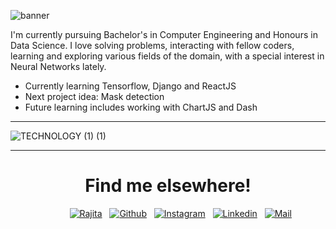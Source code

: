 ![banner](https://user-images.githubusercontent.com/68264150/125184770-2154fe00-e23e-11eb-9acf-493f945df293.gif)  

I'm currently pursuing Bachelor's in Computer Engineering and Honours in Data Science. I love solving problems, interacting with fellow coders, learning and exploring various fields of the domain, with a special interest in Neural Networks lately. 

<ul>
  <li> Currently learning Tensorflow, Django and ReactJS </li>
  <li> Next project idea: Mask detection </li>
  <li> Future learning includes working with ChartJS and Dash
</ul>

________________________________________________________________________________________________________________________________________________________________________________

![TECHNOLOGY (1) (1)](https://user-images.githubusercontent.com/68264150/125186926-9cbcac80-e24a-11eb-8840-87533090fab3.gif)

--------------------------------------------------------------------------------------------------------------------------------------------------------------------------------

<h1 align = "center">Find me elsewhere! </h1>

&nbsp; &nbsp; &nbsp; &nbsp; &nbsp; &nbsp; &nbsp; &nbsp; &nbsp; &nbsp; &nbsp; &nbsp;
[![Rajita](https://img.shields.io/badge/portfolio-rajitaroy-lightgrey)](portfolio-rajita.herokuapp.com/) &nbsp;
[![Github](https://img.shields.io/badge/-rajitaroy-black?style=flat-square&logo=github)](https://github.com/rajitaroy) &nbsp;
[![Instagram](https://img.shields.io/badge/-rajita._roy-lightgreen?style=flat-square&logo=instagram&logoColor=white&link=https://www.instagram.com/rajita._roy)](https://www.instagram.com/rajita._roy) &nbsp;
[![Linkedin](https://img.shields.io/badge/-rajita-+roy-%230077B5.svg?style=flat-square&logo=linkedin&logoColor=white&link=www.linkedin.com/in/rajita-roy/)](https://www.linkedin.com/in/nixon-kurian-5438b320b/) &nbsp;
[![Mail](https://img.shields.io/badge/-royrajita6@gmail.com-gray?style=flat-square&logo=gmail&logoColor=red&link=www.gmail.com)](mailto:royrajita6@gmail.com) &nbsp;

